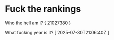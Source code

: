 # Fuck the rankings

Who the hell am I?
{ 21027380 }

What fucking year is it?
[ 2025-07-30T21:06:40Z ]
